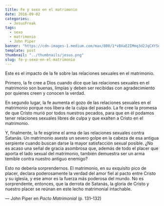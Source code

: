 ```yaml
---
title: Fe y sexo en el matrimonio
date: 2016-09-02
categories:
  - JesusFreak
tags:
  - sexo
  - matrimonio
  - John Piper
banner: "https://cdn-images-1.medium.com/max/800/1*vBXaE2IMmq3d2JqCXYSgnQ.jpeg"
template: post
thumbnail: "../thumbnails/jesus.png"
slug: fe-y-sexo-en-el-matrimonio
---
```


Este es el impacto de la fe sobre las relaciones sexuales en el matrimonio.

Primero, la fe cree a Dios cuando dice que las relaciones sexuales en el matrimonio son buenas, limpias y deben ser recibidas con agradecimiento por quienes creen y conocen la verdad.

En segundo lugar, la fe aumenta el gozo de las relaciones sexuales en el matrimonio porque nos libera de la culpa del pasado. La fe cree la promesa de que Cristo murió por todos nuestros pecados, para que en él podamos tener relaciones sexuales libres de culpa y que exalten a Cristo en el matrimonio.

Y, finalmente, la fe esgrime el arma de las relaciones sexuales contra Satanás. Un matrimonio asesta un severo golpe en la cabeza de esa antigua serpiente cuando buscan darse la mayor satisfacción sexual posible. ¿No es acaso una señal de gracia asombrosa que, además de todo el placer que aporta el lado sexual del matrimonio, también demuestra ser un arma temible contra nuestro antiguo enemigo?

Esto no debería sorprendernos. El matrimonio, en su exquisito pico de placer, declara poderosamente la verdad del amor fiel al pacto entre Cristo y su iglesia, y ese amor es la fuerza más poderosa del mundo. No es sorprendente, entonces, que la derrota de Satanás, la gloria de Cristo y nuestro placer se reúnan en este lecho matrimonial intachable.

— John Piper en _Pacto Matrimonial_ (p. 131–132)
